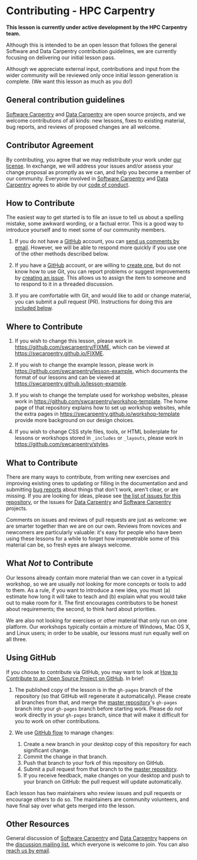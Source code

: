 # Contributing - HPC Carpentry

**This lesson is currently under active development by the HPC Carpentry team.**

Although this is intended to be an open lesson that follows the general Software and Data Carpentry
contribution guidelines, we are currently focusing on delivering our initial lesson pass.

Although we appreciate external input, contributions and input from the wider community will be
reviewed only once initial lesson generation is complete. (We want this lesson as much as you do!)

## General contribution guidelines

[Software Carpentry][swc-site] and [Data Carpentry][dc-site] are open source projects, and we
welcome contributions of all kinds: new lessons, fixes to existing material, bug reports, and
reviews of proposed changes are all welcome.

## Contributor Agreement

By contributing, you agree that we may redistribute your work under [our license](LICENSE.md). In
exchange, we will address your issues and/or assess your change proposal as promptly as we can, and
help you become a member of our community. Everyone involved in [Software Carpentry][swc-site] and
[Data Carpentry][dc-site] agrees to abide by our [code of conduct](CONDUCT.md).

## How to Contribute

The easiest way to get started is to file an issue to tell us about a spelling mistake, some awkward
wording, or a factual error. This is a good way to introduce yourself and to meet some of our
community members.

1.  If you do not have a [GitHub][github] account, you can [send us comments by email][contact].
    However, we will be able to respond more quickly if you use one of the other methods described
    below.

2.  If you have a [GitHub][github] account, or are willing to [create one][github-join], but do not
    know how to use Git, you can report problems or suggest improvements by
    [creating an issue][issues]. This allows us to assign the item to someone and to respond to it
    in a threaded discussion.

3.  If you are comfortable with Git, and would like to add or change material, you can submit a pull
    request (PR). Instructions for doing this are [included below](#using-github).

## Where to Contribute

1.  If you wish to change this lesson, please work in <https://github.com/swcarpentry/FIXME>, which
    can be viewed at <https://swcarpentry.github.io/FIXME>.

2.  If you wish to change the example lesson, please work in
    <https://github.com/swcarpentry/lesson-example>, which documents the format of our lessons and
    can be viewed at <https://swcarpentry.github.io/lesson-example>.

3.  If you wish to change the template used for workshop websites, please work in
    <https://github.com/swcarpentry/workshop-template>. The home page of that repository explains
    how to set up workshop websites, while the extra pages in
    <https://swcarpentry.github.io/workshop-template> provide more background on our design choices.

4.  If you wish to change CSS style files, tools, or HTML boilerplate for lessons or workshops
    stored in `_includes` or `_layouts`, please work in <https://github.com/swcarpentry/styles>.

## What to Contribute

There are many ways to contribute, from writing new exercises and improving existing ones to
updating or filling in the documentation and and submitting [bug reports][issues] about things that
don't work, aren't clear, or are missing. If you are looking for ideas, please see
[the list of issues for this repository][issues], or the issues for [Data Carpentry][dc-issues] and
[Software Carpentry][swc-issues] projects.

Comments on issues and reviews of pull requests are just as welcome: we are smarter together than we
are on our own. Reviews from novices and newcomers are particularly valuable: it's easy for people
who have been using these lessons for a while to forget how impenetrable some of this material can
be, so fresh eyes are always welcome.

## What *Not* to Contribute

Our lessons already contain more material than we can cover in a typical workshop, so we are usually
*not* looking for more concepts or tools to add to them. As a rule, if you want to introduce a new
idea, you must (a) estimate how long it will take to teach and (b) explain what you would take out
to make room for it. The first encourages contributors to be honest about requirements; the second,
to think hard about priorities.

We are also not looking for exercises or other material that only run on one platform. Our workshops
typically contain a mixture of Windows, Mac OS X, and Linux users; in order to be usable, our
lessons must run equally well on all three.

## Using GitHub

If you choose to contribute via GitHub, you may want to look at
[How to Contribute to an Open Source Project on GitHub][how-contribute]. In brief:

1.  The published copy of the lesson is in the `gh-pages` branch of the repository (so that GitHub
    will regenerate it automatically). Please create all branches from that, and merge the
    [master repository][repo]'s `gh-pages` branch into your `gh-pages` branch before starting work.
    Please do *not* work directly in your `gh-pages` branch, since that will make it difficult for
    you to work on other contributions.

2.  We use [GitHub flow][github-flow] to manage changes:
    1.  Create a new branch in your desktop copy of this repository for each significant change.
    2.  Commit the change in that branch.
    3.  Push that branch to your fork of this repository on GitHub.
    4.  Submit a pull request from that branch to the [master repository][repo].
    5.  If you receive feedback, make changes on your desktop and push to your branch on GitHub: the
        pull request will update automatically.

Each lesson has two maintainers who review issues and pull requests or encourage others to do so.
The maintainers are community volunteers, and have final say over what gets merged into the lesson.

## Other Resources

General discussion of [Software Carpentry][swc-site] and [Data Carpentry][dc-site] happens on the
[discussion mailing list][discuss-list], which everyone is welcome to join. You can also
[reach us by email][contact].

[contact]: mailto:admin@software-carpentry.org
[dc-issues]: https://github.com/issues?q=user%3Adatacarpentry
[dc-lessons]: https://datacarpentry.org/lessons/
[dc-site]: https://datacarpentry.org/
[discuss-list]: https://lists.software-carpentry.org/listinfo/discuss
[github]: https://github.com
[github-flow]: https://guides.github.com/introduction/flow/
[github-join]: https://github.com/join
[how-contribute]: https://egghead.io/series/how-to-contribute-to-an-open-source-project-on-github
[issues]: https://github.com/swcarpentry/FIXME/issues/
[repo]: https://github.com/swcarpentry/FIXME/
[swc-issues]: https://github.com/issues?q=user%3Aswcarpentry
[swc-lessons]: https://software-carpentry.org/lessons/
[swc-site]: https://software-carpentry.org/
